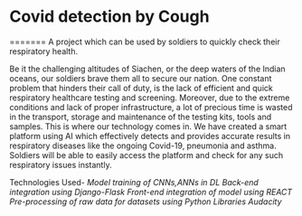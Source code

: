 # Covid detection by Cough

=======
A project which can be used by soldiers to quickly check their respiratory health.

Be it the challenging altitudes of Siachen, or the deep waters of the Indian oceans, our soldiers brave them all to secure our nation. One constant problem that hinders their call of duty, is the lack of efficient and quick respiratory healthcare testing and screening. Moreover, due to the extreme conditions and lack of proper infrastructure, a lot of precious time is wasted in the transport, storage and maintenance of the testing kits, tools and samples.
This is where our technology comes in. We have created a smart platform using AI which effectively detects and provides accurate results in respiratory diseases like the ongoing Covid-19, pneumonia and asthma. 
Soldiers will be able to easily access the platform and check for any such respiratory issues instantly.

Technologies Used-
*Model training of CNNs,ANNs in DL* 
*Back-end integration using Django-Flask*
*Front-end integration of model using REACT* 
*Pre-processing of raw data for datasets using Python Libraries*
*Audacity* 
